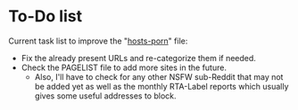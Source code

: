 # To-Do list
Current task list to improve the "[hosts-porn](https://raw.githubusercontent.com/foopsss/hosts/master/hosts-porn)" file:
- Fix the already present URLs and re-categorize them if needed.
- Check the PAGELIST file to add more sites in the future.
  - Also, I'll have to check for any other NSFW sub-Reddit that may not be added yet as well as the monthly RTA-Label reports which usually gives some useful addresses to block.
